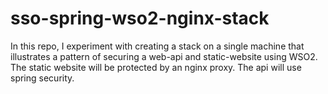 # sso-spring-wso2-nginx-stack
In this repo, I experiment with creating a stack on a single machine that illustrates a pattern of securing a web-api and static-website using WSO2. The static website will be protected by an nginx proxy. The api will use spring security.
